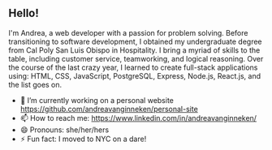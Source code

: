## Hello! 

I'm Andrea, a web developer with a passion for problem solving. Before transitioning to software development, I obtained my undergraduate degree from Cal Poly San Luis Obispo in Hospitality. I bring a myriad of skills to the table, including customer service, teamworking, and logical reasoning. Over the course of the last crazy year, I learned to create full-stack applications using: HTML, CSS, JavaScript, PostgreSQL, Express, Node.js, React.js, and the list goes on.

- 🔭 I’m currently working on a personal website <https://github.com/andreavanginneken/personal-site>
- 📫 How to reach me: <https://www.linkedin.com/in/andreavanginneken/>
- 😄 Pronouns: she/her/hers
- ⚡ Fun fact: I moved to NYC on a dare!
